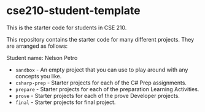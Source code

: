 # cse210-student-template
This is the starter code for students in CSE 210.

This repository contains the starter code for many different projects. They are arranged as follows:

Student name: Nelson Petro 

* `sandbox` - An empty project that you can use to play around with any concepts you like.
* `csharp-prep` - Starter projects for each of the C# Prep assignments.
* `prepare` - Starter projects for each of the preparation Learning Activities.
* `prove` - Starter projects for each of the prove Developer projects.
* `final` - Starter projects for final project.
